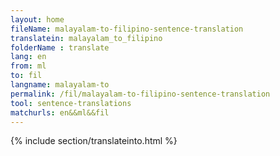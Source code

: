 ```yaml
---
layout: home
fileName: malayalam-to-filipino-sentence-translation
translatein: malayalam_to_filipino
folderName : translate
lang: en
from: ml
to: fil
langname: malayalam-to
permalink: /fil/malayalam-to-filipino-sentence-translation
tool: sentence-translations
matchurls: en&&ml&&fil
---
```

{% include section/translateinto.html %}
